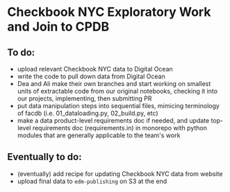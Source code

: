 # Checkbook NYC Exploratory Work and Join to CPDB

## To do:
- upload relevant Checkbook NYC data to Digital Ocean
- write the code to pull down data from Digital Ocean
- Dea and Ali make their own branches and start working on smallest units of extractable code from our original notebooks, checking it into our projects, implementing, then submitting PR
- put data manipulation steps into sequential files, mimicing terminology of facdb (i.e. 01_dataloading.py, 02_build.py, etc)
- make a data product-level requirements doc if needed, and update top-level requirements doc (requirements.in) in monorepo with python modules that are generally applicable to the team's work

## Eventually to do: 
- (eventually) add recipe for updating Checkbook NYC data from website 
- upload final data to `edm-publishing` on S3 at the end
